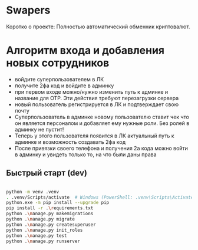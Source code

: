 # Swapers

Коротко о проекте: Полностью автоматический обменник криптовалют.

# Алгоритм входа и добавления новых сотрудников
- войдите суперпользователем в ЛК
- получите 2фа код и войдите в админку
- при первом входе можно/нужно изменить путь к админке и название для OTP. Эти действия требуют перезагрузки сервера
- новый пользователь регистрируется в ЛК и подтверждает свою почту
- Суперпользователь в админке новому пользователю ставит чек что он является персоналом и добавляет ему нужные роли. Без ролей в админку не пустит!
- Теперь у этого пользователя появится в ЛК актуальный путь к админке и возможность создавать 2фа код
- После привязки своего телефона и получения 2а кода можно войти в админку и увидеть только то, на что были даны права

## Быстрый старт (dev)

```bash

python -m venv .venv
. .venv/Scripts/activate  # Windows (PowerShell: .venv\Scripts\Activate.ps1)
python.exe -m pip install --upgrade pip
pip install -r .\requirements.txt
python .\manage.py makemigrations
python .\manage.py migrate
python .\manage.py createsuperuser
python .\manage.py init_roles
python .\manage.py test
python .\manage.py runserver
```
